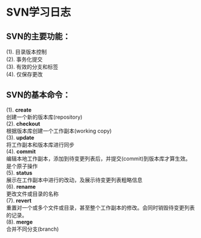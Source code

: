 # **SVN学习日志**  
## **SVN的主要功能：**
(1). 目录版本控制  
(2). 事务化提交  
(3). 有效的分支和标签  
(4). 仅保存更改  
## **SVN的基本命令：**
(1). **create**  
    创建一个新的版本库(repository)  
(2). **checkout**  
    根据版本库创建一个工作副本(working copy)  
(3). **update**  
    将工作副本和版本库进行同步  
(4). **commit**  
    编辑本地工作副本，添加到待变更列表后，并提交(commit)到版本库才算生效。是个原子操作  
(5). **status**  
    展示在工作副本中进行的改动，及展示待变更列表粗略信息  
(6). **rename**  
    更改文件或目录的名称  
(7). **revert**  
    重置对一个或多个文件或目录，甚至整个工作副本的修改。会同时销毁待变更列表的记录。  
(8). **merge**  
    合并不同分支(branch)  



